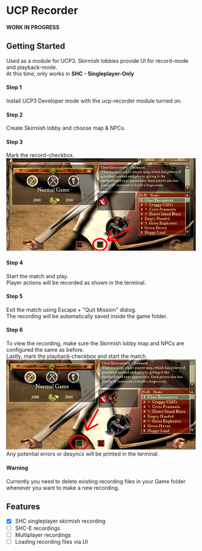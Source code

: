 # UCP Recorder 

**WORK IN PROGRESS**

## Getting Started
Used as a module for UCP3. Skirmish lobbies provide UI for record-mode and playback-mode.  
At this time, only works in **SHC - Singleplayer-Only**

#### Step 1
Install UCP3 Developer mode with the ucp-recorder module turned on.

#### Step 2
Create Skirmish lobby and choose map & NPCs.

#### Step 3
Mark the record-checkbox.
![record-checkbox](/img/step3.png)

#### Step 4
Start the match and play.  
Player actions will be recorded as shown in the terminal.

#### Step 5
Exit the match using Escape + "Quit Mission" dialog.  
The recording will be automatically saved inside the game folder.

#### Step 6
To view the recording, make sure the Skirmish lobby map and NPCs are configured the same as before.  
Lastly, mark the playback-checkbox and start the match.
![playback-checkbox](/img/step6.png)  
Any potential errors or desyncs will be printed in the terminal.

#### Warning
Currently you need to delete existing recording files in your Game folder whenever you want to make a new recording.

## Features

- [x] SHC singleplayer skirmish recording 
- [ ] SHC-E recordings
- [ ] Multiplayer recordings
- [ ] Loading recording files via UI